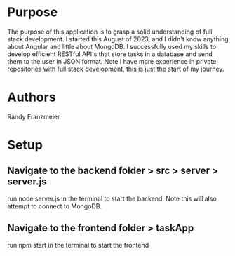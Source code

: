 # Purpose
The purpose of this application is to grasp a solid understanding of full stack development. I started this August of 2023, and I didn't know anything about Angular and little about MongoDB. I successfully used my skills to develop efficient RESTful API's that store tasks in
a database and send them to the user in JSON format. Note I have more experience in private repositories with full stack development, this is just the start of my journey.

# Authors
Randy Franzmeier

# Setup
## Navigate to the backend folder > src > server > server.js
run node server.js in the terminal to start the backend. Note this will also attempt to connect to MongoDB.

## Navigate to the frontend folder > taskApp 
run npm start in the terminal to start the frontend

